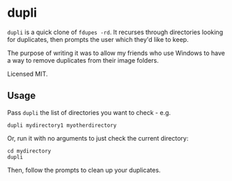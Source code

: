 # dupli

`dupli` is a quick clone of `fdupes -rd`. It recurses through directories
looking for duplicates, then prompts the user which they'd like to keep.

The purpose of writing it was to allow my friends who use Windows to have a
way to remove duplicates from their image folders.

Licensed MIT.

## Usage

Pass `dupli` the list of directories you want to check - e.g.

```
dupli mydirectory1 myotherdirectory
```

Or, run it with no arguments to just check the current directory:

```
cd mydirectory
dupli
```

Then, follow the prompts to clean up your duplicates.

